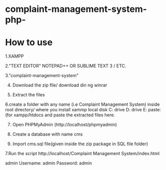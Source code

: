 # complaint-management-system-php-
# How to use

1.XAMPP

2."TEXT EDITOR" NOTEPAD++ OR SUBLIME TEXT 3 / ETC.

3."complaint-management-system"

4. Download the zip file/ download din ng winrar

5. Extract the files

6.create a folder with any name (i.e Complaint Management System)  inside root directory/ where you install xammp local disk C: drive D: drive E: paste: (for xampp/htdocs and paste the extracted files here.

7. Open PHPMyAdmin (http://localhost/phpmyadmin)

8. Create a database with name cms

6. Import cms.sql file(given inside the zip package in SQL file folder)

7.Run the script http://localhost/Complaint Management System/index.html

admin
Username: admin
Password: admin
